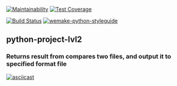 [![Maintainability](https://api.codeclimate.com/v1/badges/67902e4998249efb97a2/maintainability)](https://codeclimate.com/github/DemetriusStorm/python-project-lvl2/maintainability)
[![Test Coverage](https://api.codeclimate.com/v1/badges/67902e4998249efb97a2/test_coverage)](https://codeclimate.com/github/DemetriusStorm/python-project-lvl2/test_coverage)

[![Build Status](https://travis-ci.com/travis-ci/travis-web.svg?branch=master)](https://travis-ci.com/travis-ci/travis-web)
[![wemake-python-styleguide](https://img.shields.io/badge/style-wemake-000000.svg)](https://github.com/wemake-services/wemake-python-styleguide)

<h2>python-project-lvl2</h2>

<h3>Returns result from compares two files, and output it to specified format file</h3>

[![asciicast](https://asciinema.org/a/V9pgfA4Ffl1GT89jtgeTPiSr5.svg)](https://asciinema.org/a/V9pgfA4Ffl1GT89jtgeTPiSr5)
